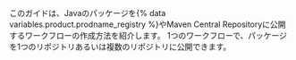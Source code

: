 このガイドは、Javaのパッケージを{% data variables.product.prodname_registry %}やMaven Central Repositoryに公開するワークフローの作成方法を紹介します。 1つのワークフローで、パッケージを1つのリポジトリあるいは複数のリポジトリに公開できます。
